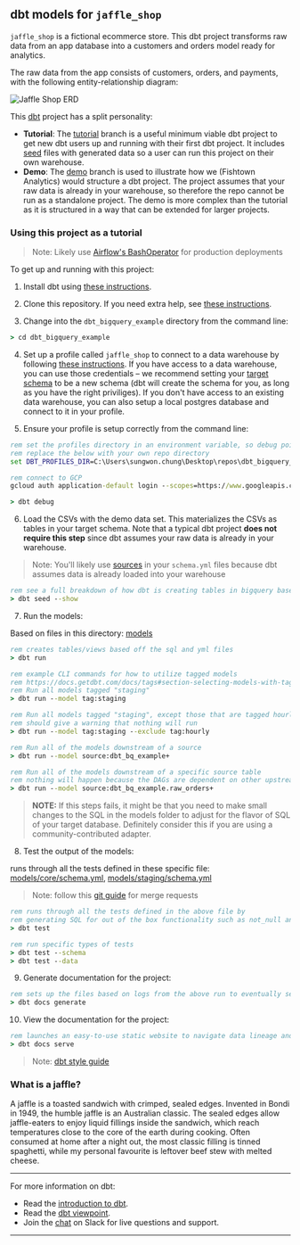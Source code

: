 ## dbt models for `jaffle_shop`

`jaffle_shop` is a fictional ecommerce store. This dbt project transforms raw
data from an app database into a customers and orders model ready for analytics.

The raw data from the app consists of customers, orders, and payments, with the
following entity-relationship diagram:

![Jaffle Shop ERD](/etc/jaffle_shop_erd.png)

This [dbt](https://www.getdbt.com/) project has a split personality:

- **Tutorial**: The [tutorial](https://github.com/fishtown-analytics/jaffle_shop/tree/master)
  branch is a useful minimum viable dbt project to get new dbt users up and
  running with their first dbt project. It includes [seed](https://docs.getdbt.com/reference#seed)
  files with generated data so a user can run this project on their own warehouse.
- **Demo**: The [demo](https://github.com/fishtown-analytics/jaffle_shop/tree/demo/master)
  branch is used to illustrate how we (Fishtown Analytics) would structure a dbt
  project. The project assumes that your raw data is already in your warehouse,
  so therefore the repo cannot be run as a standalone project. The demo is more
  complex than the tutorial as it is structured in a way that can be extended for
  larger projects.

### Using this project as a tutorial

> Note: Likely use [Airflow's BashOperator](https://docs.getdbt.com/docs/running-dbt-in-production#section-using-airflow) for production deployments

To get up and running with this project:

1. Install dbt using [these instructions](https://docs.getdbt.com/docs/installation).

2. Clone this repository. If you need extra help, see [these instructions](https://docs.getdbt.com/docs/use-an-existing-project).

3. Change into the `dbt_bigquery_example` directory from the command line:

```cmd
> cd dbt_bigquery_example
```

4. Set up a profile called `jaffle_shop` to connect to a data warehouse by
   following [these instructions](https://docs.getdbt.com/docs/configure-your-profile).
   If you have access to a data warehouse, you can use those credentials – we
   recommend setting your [target schema](https://docs.getdbt.com/docs/configure-your-profile#section-populating-your-profile)
   to be a new schema (dbt will create the schema for you, as long as you have
   the right priviliges). If you don't have access to an existing data warehouse,
   you can also setup a local postgres database and connect to it in your profile.

5. Ensure your profile is setup correctly from the command line:

```cmd
rem set the profiles directory in an environment variable, so debug points to the right files
rem replace the below with your own repo directory
set DBT_PROFILES_DIR=C:\Users\sungwon.chung\Desktop\repos\dbt_bigquery_example

rem connect to GCP
gcloud auth application-default login --scopes=https://www.googleapis.com/auth/userinfo.email,https://www.googleapis.com/auth/cloud-platform,https://www.googleapis.com/auth/drive.readonly

> dbt debug
```

6. Load the CSVs with the demo data set. This materializes the CSVs as tables in
   your target schema. Note that a typical dbt project **does not require this
   step** since dbt assumes your raw data is already in your warehouse.

> Note: You'll likely use [sources](https://docs.getdbt.com/docs/using-sources#section-defining-sources) in your `schema.yml` files because dbt assumes data is already loaded into your warehouse

```cmd
rem see a full breakdown of how dbt is creating tables in bigquery based on the csv files in the data directory
> dbt seed --show
```

7. Run the models:

Based on files in this directory: [models](/models)

```cmd
rem creates tables/views based off the sql and yml files
> dbt run

rem example CLI commands for how to utilize tagged models
rem https://docs.getdbt.com/docs/tags#section-selecting-models-with-tags
rem Run all models tagged "staging"
> dbt run --model tag:staging

rem Run all models tagged "staging", except those that are tagged hourly
rem should give a warning that nothing will run
> dbt run --model tag:staging --exclude tag:hourly

rem Run all of the models downstream of a source
> dbt run --model source:dbt_bq_example+

rem Run all of the models downstream of a specific source table
rem nothing will happen because the DAGs are dependent on other upstream tables
> dbt run --model source:dbt_bq_example.raw_orders+
```

> **NOTE:** If this steps fails, it might be that you need to make small changes to the SQL in the models folder to adjust for the flavor of SQL of your target database. Definitely consider this if you are using a community-contributed adapter.

8. Test the output of the models:

runs through all the tests defined in these specific file: [models/core/schema.yml](/models/core/schema.yml), [models/staging/schema.yml](/models/staging/schema.yml)

> Note: follow this [git guide](https://github.com/fishtown-analytics/corp/blob/master/git-guide.md) for merge requests

```cmd
rem runs through all the tests defined in the above file by
rem generating SQL for out of the box functionality such as not_null and unique fields
> dbt test

rem run specific types of tests
> dbt test --schema
> dbt test --data
```

9. Generate documentation for the project:

```cmd
rem sets up the files based on logs from the above run to eventually serve in a static website
> dbt docs generate
```

10. View the documentation for the project:

```cmd
rem launches an easy-to-use static website to navigate data lineage and understand table structures
> dbt docs serve
```

> Note: [dbt style guide](https://github.com/fishtown-analytics/corp/blob/master/dbt_coding_conventions.md)

### What is a jaffle?

A jaffle is a toasted sandwich with crimped, sealed edges. Invented in Bondi in 1949, the humble jaffle is an Australian classic. The sealed edges allow jaffle-eaters to enjoy liquid fillings inside the sandwich, which reach temperatures close to the core of the earth during cooking. Often consumed at home after a night out, the most classic filling is tinned spaghetti, while my personal favourite is leftover beef stew with melted cheese.

---

For more information on dbt:

- Read the [introduction to dbt](https://dbt.readme.io/docs/introduction).
- Read the [dbt viewpoint](https://dbt.readme.io/docs/viewpoint).
- Join the [chat](http://slack.getdbt.com/) on Slack for live questions and support.

---
